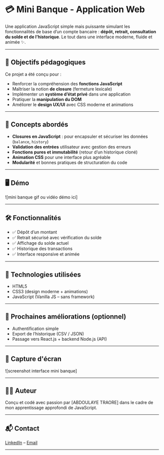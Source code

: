 # 💳 Mini Banque - Application Web

Une application JavaScript simple mais puissante simulant les fonctionnalités de base d’un compte bancaire : **dépôt, retrait, consultation du solde et de l’historique**. Le tout dans une interface moderne, fluide et animée ✨.

---

## 🚀 Objectifs pédagogiques

Ce projet a été conçu pour :
- Renforcer la compréhension des **fonctions JavaScript**
- Maîtriser la notion **de closure** (fermeture lexicale)
- Implémenter un **système d’état privé** dans une application
- Pratiquer la **manipulation du DOM**
- Améliorer le **design UX/UI** avec CSS moderne et animations

---

## 🧠 Concepts abordés

- **Closures en JavaScript** : pour encapsuler et sécuriser les données (`balance`, `history`)
- **Validation des entrées** utilisateur avec gestion des erreurs
- **Fonctions pures et immutabilité** (retour d’un historique cloné)
- **Animation CSS** pour une interface plus agréable
- **Modularité** et bonnes pratiques de structuration du code

---

## 🖥️ Démo

![mini banque gif ou vidéo démo ici]

---

## 🛠️ Fonctionnalités

- ✅ Dépôt d’un montant
- ✅ Retrait sécurisé avec vérification du solde
- ✅ Affichage du solde actuel
- ✅ Historique des transactions
- ✅ Interface responsive et animée

---

## 📂 Technologies utilisées

- HTML5
- CSS3 (design moderne + animations)
- JavaScript (Vanilla JS – sans framework)

---

## 🚧 Prochaines améliorations (optionnel)

- Authentification simple
- Export de l’historique (CSV / JSON)
- Passage vers React.js + backend Node.js (API)

---

## 📸 Capture d'écran

![screenshot interface mini banque]

---

## 🧑‍💻 Auteur

Conçu et codé avec passion par [ABDOULAYE TRAORE] dans le cadre de mon apprentissage approfondi de JavaScript.

---

## 📬 Contact

[LinkedIn](https://www.linkedin.com/in/abdoulaye-traore-73928924a/) – [Email](atraore1703@gmail.com)

---
